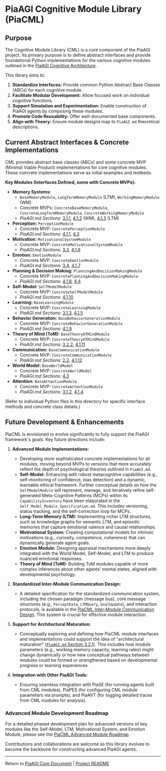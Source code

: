 <!-- PiaAGI AGI Research Framework Document -->
# PiaAGI Cognitive Module Library (PiaCML)

## Purpose

The Cognitive Module Library (CML) is a core component of the PiaAGI project. Its primary purpose is to define abstract interfaces and provide foundational Python implementations for the various cognitive modules outlined in the [PiaAGI Cognitive Architecture](../../PiaAGI.md#4-the-piaagi-cognitive-architecture).

This library aims to:
1.  **Standardize Interfaces:** Provide common Python Abstract Base Classes (ABCs) for each cognitive module.
2.  **Facilitate Modular Development:** Allow focused work on individual cognitive functions.
3.  **Support Simulation and Experimentation:** Enable construction of PiaAGI agents by composing these modules.
4.  **Promote Code Reusability:** Offer well-documented base components.
5.  **Align with Theory:** Ensure module designs map to `PiaAGI.md` theoretical descriptions.

## Current Abstract Interfaces & Concrete Implementations

CML provides abstract base classes (ABCs) and some concrete MVP (Minimal Viable Product) implementations for core cognitive modules. These concrete implementations serve as initial examples and testbeds.

**Key Modules (Interfaces Defined, some with Concrete MVPs):**
*   **Memory Systems:**
    *   `BaseMemoryModule`, `LongTermMemoryModule` (LTM), `WorkingMemoryModule` (WM)
    *   Concrete MVPs: `ConcreteBaseMemoryModule`, `ConcreteLongTermMemoryModule`, `ConcreteWorkingMemoryModule`
    *   *PiaAGI.md Sections:* [3.1.1](../../PiaAGI.md#311-memory-systems-ltm-wm-sensory-memory-and-their-agi-relevance), [4.1.2](../../PiaAGI.md#41-core-modules-and-their-interactions) (WM), [4.1.3](../../PiaAGI.md#41-core-modules-and-their-interactions) (LTM)
*   **Perception:** `PerceptionModule`
    *   Concrete MVP: `ConcretePerceptionModule`
    *   *PiaAGI.md Sections:* [4.1.1](../../PiaAGI.md#41-core-modules-and-their-interactions), [4.3](../../PiaAGI.md#43-perception-and-world-modeling-conceptual)
*   **Motivation:** `MotivationalSystemModule`
    *   Concrete MVP: `ConcreteMotivationalSystemModule`
    *   *PiaAGI.md Sections:* [3.3](../../PiaAGI.md#33-motivational-systems-and-intrinsic-goals), [4.1.6](../../PiaAGI.md#41-core-modules-and-their-interactions)
*   **Emotion:** `EmotionModule`
    *   Concrete MVP: `ConcreteEmotionModule`
    *   *PiaAGI.md Sections:* [3.4](../../PiaAGI.md#34-computational-models-of-emotion), [4.1.7](../../PiaAGI.md#41-core-modules-and-their-interactions)
*   **Planning & Decision Making:** `PlanningAndDecisionMakingModule`
    *   Concrete MVP: `ConcretePlanningAndDecisionMakingModule`
    *   *PiaAGI.md Sections:* [4.1.8](../../PiaAGI.md#41-core-modules-and-their-interactions), [4.4](../../PiaAGI.md#44-action-selection-and-execution)
*   **Self-Model:** `SelfModelModule`
    *   Concrete MVP: `ConcreteSelfModelModule`
    *   *PiaAGI.md Sections:* [4.1.10](../../PiaAGI.md#41-core-modules-and-their-interactions)
*   **Learning:** `BaseLearningModule`
    *   Concrete MVP: `ConcreteLearningModule`
    *   *PiaAGI.md Sections:* [3.1.3](../../PiaAGI.md#313-learning-theories-and-mechanisms-for-agi), [4.1.5](../../PiaAGI.md#41-core-modules-and-their-interactions)
*   **Behavior Generation:** `BaseBehaviorGenerationModule`
    *   Concrete MVP: `ConcreteBehaviorGenerationModule`
    *   *PiaAGI.md Sections:* [4.1.9](../../PiaAGI.md#41-core-modules-and-their-interactions)
*   **Theory of Mind (ToM):** `BaseTheoryOfMindModule`
    *   Concrete MVP: `ConcreteTheoryOfMindModule`
    *   *PiaAGI.md Sections:* [3.2.2](../../PiaAGI.md#322-theory-of-mind-tom-for-socially-aware-agi), [4.1.11](../../PiaAGI.md#41-core-modules-and-their-interactions)
*   **Communication:** `BaseCommunicationModule`
    *   Concrete MVP: `ConcreteCommunicationModule`
    *   *PiaAGI.md Sections:* [2.2](../../PiaAGI.md#22-communication-theory-for-agi-level-interaction), [4.1.12](../../PiaAGI.md#41-core-modules-and-their-interactions)
*   **World Model:** `BaseWorldModel`
    *   Concrete MVP: `ConcreteWorldModel`
    *   *PiaAGI.md Sections:* [4.3](../../PiaAGI.md#43-perception-and-world-modeling-conceptual)
*   **Attention:** `BaseAttentionModule`
    *   Concrete MVP: `ConcreteAttentionModule`
    *   *PiaAGI.md Sections:* [3.1.2](../../PiaAGI.md#312-attention-and-cognitive-control-central-executive-functions), [4.1.4](../../PiaAGI.md#41-core-modules-and-their-interactions)


(Refer to individual Python files in this directory for specific interface methods and concrete class details.)

## Future Development & Enhancements

PiaCML is envisioned to evolve significantly to fully support the PiaAGI framework's goals. Key future directions include:

1.  **Advanced Module Implementations:**
    *   Developing more sophisticated concrete implementations for all modules, moving beyond MVPs to versions that more accurately reflect the depth of psychological theories outlined in `PiaAGI.md`.
    *   **Self-Model:** Enhancing with robust metacognitive capabilities (e.g., self-monitoring of confidence, bias detection) and a dynamic, learnable ethical framework. Further conceptual details on how the `SelfModelModule` will represent, manage, and iteratively refine self-generated Meta-Cognitive Patterns (MCPs) within its `CapabilityInventory` have been elaborated in the `Self_Model_Module_Specification.md`. This includes versioning, status tracking, and the self-correction loop for MCPs.
    *   **Long-Term Memory (LTM):** Implementing richer LTM structures, such as knowledge graphs for semantic LTM, and episodic memories that capture emotional valence and causal relationships.
    *   **Motivational System:** Creating computational models for intrinsic motivations (e.g., curiosity, competence, coherence) that can dynamically generate agent goals.
    *   **Emotion Module:** Designing appraisal mechanisms more deeply integrated with the World Model, Self-Model, and LTM to produce nuanced emotional responses.
    *   **Theory of Mind (ToM):** Building ToM modules capable of more complex inferences about other agents' mental states, aligned with developmental psychology.

2.  **Standardized Inter-Module Communication Design:**
    *   A detailed specification for the standardized communication system, including the chosen paradigm (message bus), core message structures (e.g., `PerceptData`, `LTMQuery`, `GoalUpdate`), and interaction protocols, is available in the [PiaCML Inter-Module Communication Design](./PiaCML_InterModule_Communication.md). This system is crucial for effective module interaction.

3.  **Support for Architectural Maturation:**
    *   Conceptually exploring and defining how PiaCML module interfaces and implementations could support the idea of "architectural maturation" ([`PiaAGI.md` Section 3.2.1](../../PiaAGI.md#321-stages-of-cognitive-development-and-architectural-maturation)). This includes how module parameters (e.g., working memory capacity, learning rates) might change dynamically or how new conceptual pathways between modules could be formed or strengthened based on developmental progress or learning experiences.

4.  **Integration with Other PiaAGI Tools:**
    *   Ensuring seamless integration with PiaSE (for running agents built from CML modules), PiaPES (for configuring CML module parameters via prompts), and PiaAVT (for logging detailed traces from CML modules for analysis).

### Advanced Module Development Roadmap

For a detailed phased development plan for advanced versions of key modules like the Self-Model, LTM, Motivational System, and Emotion Module, please see the [PiaCML Advanced Module Roadmap](./PiaCML_Advanced_Roadmap.md).

Contributions and collaborations are welcome as this library evolves to become the backbone for constructing advanced PiaAGI agents.

---
Return to [PiaAGI Core Document](../../PiaAGI.md) | [Project README](../../README.md)
```
